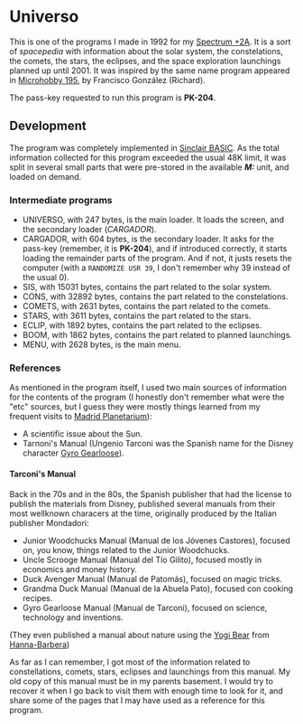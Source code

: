 # Universo

This is one of the programs I made in 1992 for my [Spectrum +2A](https://en.wikipedia.org/wiki/ZX_Spectrum#ZX_Spectrum_+2A). It is a sort of *spacepedia* with information about the solar system, the constelations, the comets, the stars, the eclipses, and the space exploration launchings planned up until 2001. It was inspired by the same name program appeared in [Microhobby 195](https://microhobby.speccy.cz/mhf/195/MH195_62.jpg), by Francisco González (Richard).

The pass-key requested to run this program is **PK-204**.

## Development
The program was completely implemented in [Sinclair BASIC](https://en.wikipedia.org/wiki/Sinclair_BASIC). As the total information collected for this program exceeded the usual 48K limit, it was split in several small parts that were pre-stored in the available ***M:*** unit, and loaded on demand.

### Intermediate programs
- UNIVERSO, with 247 bytes, is the main loader. It loads the screen, and the secondary loader (*CARGADOR*).
- CARGADOR, with 604 bytes, is the secondary loader. It asks for the pass-key (remember, it is **PK-204**), and if introduced correctly, it starts loading the remainder parts of the program. And if not, it justs resets the computer (with a ```RANDOMIZE USR 39```, I don't remember why 39 instead of the usual 0).
- SIS, with 15031 bytes, contains the part related to the solar system.
- CONS, with 32892 bytes, contains the part related to the constelations.
- COMETS, with 2631 bytes, contains the part related to the comets.
- STARS, with 3611 bytes, contains the part related to the stars.
- ECLIP, with 1892 bytes, contains the part related to the eclipses.
- BOOM, with 1862 bytes, contains the part related to planned launchings.
- MENU, with 2628 bytes, is the main menu.

### References
As mentioned in the program itself, I used two main sources of information for the contents of the program (I honestly don't remember what were the "etc" sources, but I guess they were mostly things learned from my frequent visits to [Madrid Planetarium](http://www.planetmad.es/)):

- A scientific issue about the Sun.
- Tarnoni's Manual (Ungenio Tarconi was the Spanish name for the Disney character [Gyro Gearloose](https://en.wikipedia.org/wiki/Gyro_Gearloose)).

#### Tarconi's Manual
Back in the 70s and in the 80s, the Spanish publisher that had the license to publish the materials from Disney, published several manuals from their most wellknown characers at the time, originally produced by the Italian publisher Mondadori:

- Junior Woodchucks Manual (Manual de los Jóvenes Castores), focused on, you know, things related to the Junior Woodchucks.
- Uncle Scrooge Manual (Manual del Tío Gilito), focused mostly in economics and money history.
- Duck Avenger Manual (Manual de Patomás), focused on magic tricks.
- Grandma Duck Manual (Manual de la Abuela Pato), focused con cooking recipes.
- Gyro Gearloose Manual (Manual de Tarconi), focused on science, technology and inventions.

(They even published a manual about nature using the [Yogi Bear](https://en.wikipedia.org/wiki/Yogi_Bear) from [Hanna-Barbera](https://en.wikipedia.org/wiki/Hanna-Barbera))

As far as I can remember, I got most of the information related to constellations, comets, stars, eclipses and launchings from this manual. My old copy of this manual must be in my parents basement. I would try to recover it when I go back to visit them with enough time to look for it, and share some of the pages that I may have used as a reference for this program.
